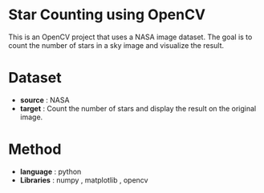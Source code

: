 # Star Counting using OpenCV
This is an OpenCV project that uses a NASA image dataset. The goal is to count the number of stars in a sky image and visualize the result.

# Dataset
- **source** : NASA
- **target** : Count the number of stars and display the result on the original image.

# Method
- **language** : python
- **Libraries** : numpy , matplotlib , opencv

